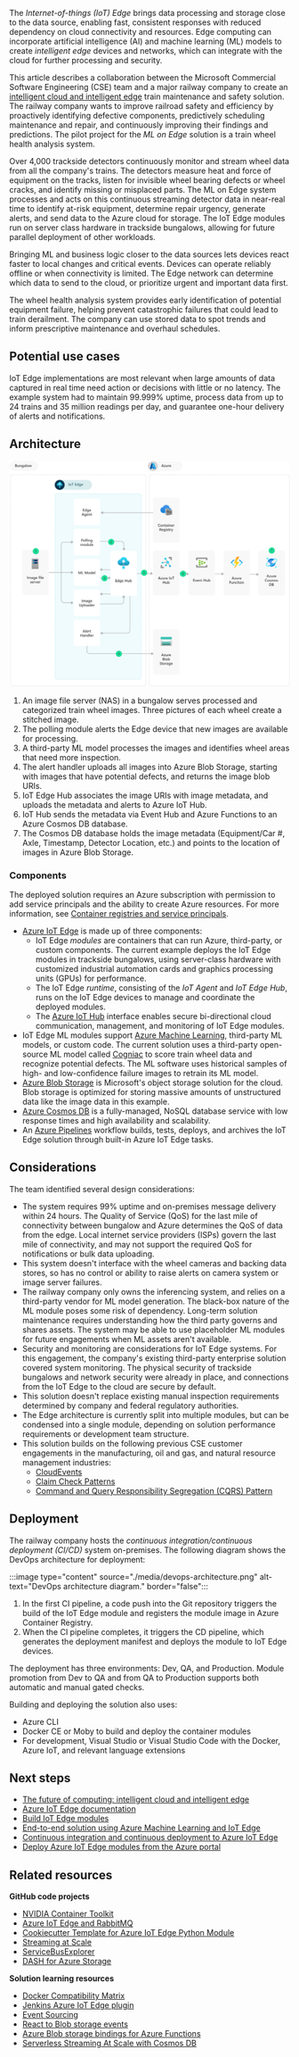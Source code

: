 

The *Internet-of-things (IoT) Edge* brings data processing and storage close to the data source, enabling fast, consistent responses with reduced dependency on cloud connectivity and resources. Edge computing can incorporate artificial intelligence (AI) and machine learning (ML) models to create *intelligent edge* devices and networks, which can integrate with the cloud for further processing and security.

This article describes a collaboration between the Microsoft Commercial Software Engineering (CSE) team and a major railway company to create an [intelligent cloud and intelligent edge](https://azure.microsoft.com/overview/future-of-cloud/) train maintenance and safety solution. The railway company wants to improve railroad safety and efficiency by proactively identifying defective components, predictively scheduling maintenance and repair, and continuously improving their findings and predictions. The pilot project for the *ML on Edge* solution is a train wheel health analysis system.

Over 4,000 trackside detectors continuously monitor and stream wheel data from all the company's trains. The detectors measure heat and force of equipment on the tracks, listen for invisible wheel bearing defects or wheel cracks, and identify missing or misplaced parts. The ML on Edge system processes and acts on this continuous streaming detector data in near-real time to identify at-risk equipment, determine repair urgency, generate alerts, and send data to the Azure cloud for storage. The IoT Edge modules run on server class hardware in trackside bungalows, allowing for future parallel deployment of other workloads.

Bringing ML and business logic closer to the data sources lets devices react faster to local changes and critical events. Devices can operate reliably offline or when connectivity is limited. The Edge network can determine which data to send to the cloud, or prioritize urgent and important data first.

The wheel health analysis system provides early identification of potential equipment failure, helping prevent catastrophic failures that could lead to train derailment. The company can use stored data to spot trends and inform prescriptive maintenance and overhaul schedules.

## Potential use cases

IoT Edge implementations are most relevant when large amounts of data captured in real time need action or decisions with little or no latency. The example system had to maintain 99.999% uptime, process data from up to 24 trains and 35 million readings per day, and guarantee one-hour delivery of alerts and notifications.

## Architecture
[ ![Solution architecture diagram showing the IoT Edge modules in the trackside bungalows. The Edge modules use machine learning to identify failure risks. The alert handler module uploads image data to Azure Blob Storage. Azure Edge Hub uploads associated metadata and messages through Azure IoT Hub to Azure Cosmos DB storage.](./media/iot-predictive-maintenance.svg) ](./media/iot-predictive-maintenance.svg#lightbox)

1. An image file server (NAS) in a bungalow serves processed and categorized train wheel images. Three pictures of each wheel create a stitched image.
2. The polling module alerts the Edge device that new images are available for processing.
3. A third-party ML model processes the images and identifies wheel areas that need more inspection.
4. The alert handler uploads all images into Azure Blob Storage, starting with images that have potential defects, and returns the image blob URIs.
5. IoT Edge Hub associates the image URIs with image metadata, and uploads the metadata and alerts to Azure IoT Hub.
6. IoT Hub sends the metadata via Event Hub and Azure Functions to an Azure Cosmos DB database.
7. The Cosmos DB database holds the image metadata (Equipment/Car #, Axle, Timestamp, Detector Location, etc.) and points to the location of images in Azure Blob Storage.

### Components

The deployed solution requires an Azure subscription with permission to add service principals and the ability to create Azure resources. For more information, see [Container registries and service principals](/azure/container-registry/container-registry-auth-service-principal).

- [Azure IoT Edge](/azure/iot-edge/about-iot-edge) is made up of three components:
  - IoT Edge *modules* are containers that can run Azure, third-party, or custom components. The current example deploys the IoT Edge modules in trackside bungalows, using server-class hardware with customized industrial automation cards and graphics processing units (GPUs) for performance.
  - The IoT Edge *runtime*, consisting of the *IoT Agent* and *IoT Edge Hub*, runs on the IoT Edge devices to manage and coordinate the deployed modules.
  - The [Azure IoT Hub](https://azure.microsoft.com/services/iot-hub/) interface enables secure bi-directional cloud communication, management, and monitoring of IoT Edge modules.
- IoT Edge ML modules support [Azure Machine Learning](https://azure.microsoft.com/services/machine-learning/), third-party ML models, or custom code. The current solution uses a third-party open-source ML model called [Cogniac](https://cogniac.co/) to score train wheel data and recognize potential defects. The ML software uses historical samples of high- and low-confidence failure images to retrain its ML model.
- [Azure Blob Storage](https://azure.microsoft.com/services/storage/blobs/) is Microsoft's object storage solution for the cloud. Blob storage is optimized for storing massive amounts of unstructured data like the image data in this example.
- [Azure Cosmos DB](/azure/cosmos-db/introduction) is a fully-managed, NoSQL database service with low response times and high availability and scalability.
- An [Azure Pipelines](/azure/iot-edge/how-to-continuous-integration-continuous-deployment) workflow builds, tests, deploys, and archives the IoT Edge solution through built-in Azure IoT Edge tasks.

## Considerations

The team identified several design considerations:

- The system requires 99% uptime and on-premises message delivery within 24 hours. The Quality of Service (QoS) for the last mile of connectivity between bungalow and Azure determines the QoS of data from the edge. Local internet service providers (ISPs) govern the last mile of connectivity, and may not support the required QoS for notifications or bulk data uploading.
- This system doesn't interface with the wheel cameras and backing data stores, so has no control or ability to raise alerts on camera system or image server failures.
- The railway company only owns the inferencing system, and relies on a third-party vendor for ML model generation. The black-box nature of the ML module poses some risk of dependency. Long-term solution maintenance requires understanding how the third party governs and shares assets. The system may be able to use placeholder ML modules for future engagements when ML assets aren't available.
- Security and monitoring are considerations for IoT Edge systems. For this engagement, the company's existing third-party enterprise solution covered system monitoring. The physical security of trackside bungalows and network security were already in place, and connections from the IoT Edge to the cloud are secure by default.
- This solution doesn't replace existing manual inspection requirements determined by company and federal regulatory authorities.
- The Edge architecture is currently split into multiple modules, but can be condensed into a single module, depending on solution performance requirements or development team structure.
- This solution builds on the following previous CSE customer engagements in the manufacturing, oil and gas, and natural resource management industries:
  - [CloudEvents](https://github.com/cloudevents/spec)
  - [Claim Check Patterns](../../patterns/claim-check.yml)
  - [Command and Query Responsibility Segregation (CQRS) Pattern](http://udidahan.com/2011/04/22/when-to-avoid-cqrs/)

## Deployment

The railway company hosts the *continuous integration/continuous deployment (CI/CD)* system on-premises. The following diagram shows the DevOps architecture for deployment:

:::image type="content" source="./media/devops-architecture.png" alt-text="DevOps architecture diagram." border="false":::

1. In the first CI pipeline, a code push into the Git repository triggers the build of the IoT Edge module and registers the module image in Azure Container Registry.
1. When the CI pipeline completes, it triggers the CD pipeline, which generates the deployment manifest and deploys the module to IoT Edge devices.

The deployment has three environments: Dev, QA, and Production. Module promotion from Dev to QA and from QA to Production supports both automatic and manual gated checks.

Building and deploying the solution also uses:
- Azure CLI
- Docker CE or Moby to build and deploy the container modules
- For development, Visual Studio or Visual Studio Code with the Docker, Azure IoT, and relevant language extensions

## Next steps
- [The future of computing: intelligent cloud and intelligent edge](https://azure.microsoft.com/overview/future-of-cloud/)
- [Azure IoT Edge documentation](/azure/iot-edge/)
- [Build IoT Edge modules](/azure/iot-edge/how-to-vs-code-develop-module)
- [End-to-end solution using Azure Machine Learning and IoT Edge](/azure/iot-edge/tutorial-machine-learning-edge-01-intro)
- [Continuous integration and continuous deployment to Azure IoT Edge](/azure/iot-edge/how-to-continuous-integration-continuous-deployment)
- [Deploy Azure IoT Edge modules from the Azure portal](/azure/iot-edge/how-to-deploy-modules-portal)

## Related resources

**GitHub code projects**

- [NVIDIA Container Toolkit](https://github.com/nvidia/nvidia-docker/wiki)
- [Azure IoT Edge and RabbitMQ](https://github.com/idavis/iot-edge-rabbitmq)
- [Cookiecutter Template for Azure IoT Edge Python Module](https://github.com/Azure/cookiecutter-azure-iot-edge-module)
- [Streaming at Scale](https://github.com/Azure-Samples/streaming-at-scale)
- [ServiceBusExplorer](https://github.com/paolosalvatori/ServiceBusExplorer)
- [DASH for Azure Storage](https://github.com/MicrosoftDX/Dash)

**Solution learning resources**

- [Docker Compatibility Matrix](https://success.docker.com/article/compatibility-matrix)
- [Jenkins Azure IoT Edge plugin](https://github.com/Microsoft/azure-iot-edge-jenkins-plugin)
- [Event Sourcing](https://martinfowler.com/eaaDev/EventSourcing.html)
- [React to Blob storage events](/azure/storage/blobs/storage-blob-event-overview)
- [Azure Blob storage bindings for Azure Functions](/azure/azure-functions/functions-bindings-storage-blob)
- [Serverless Streaming At Scale with Cosmos DB](https://medium.com/streaming-at-scale-in-azure/serverless-streaming-at-scale-with-cosmos-db-e0e26cacd27d)
